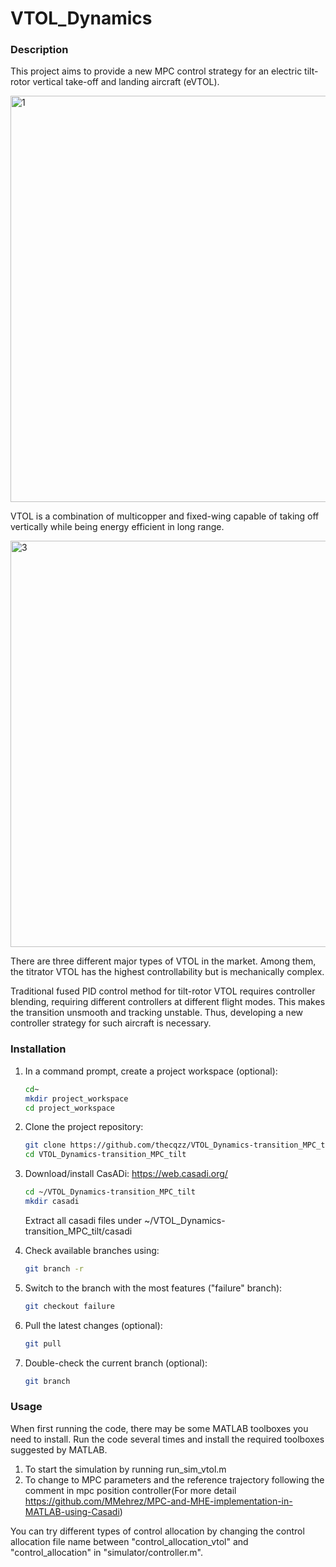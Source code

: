 # VTOL_Dynamics

### Description
This project aims to provide a new MPC control strategy for an electric tilt-rotor vertical take-off and landing aircraft (eVTOL). 

<img width="650" alt="1" src="https://github.com/thecqzz/VTOL_Dynamics-transition_MPC_tilt/assets/114604817/0f71122d-3d9b-4348-93c9-6710e64dd9e8">

VTOL is a combination of multicopper and fixed-wing capable of taking off vertically while being energy efficient in long range.

<img width="650" alt="3" src="https://github.com/thecqzz/VTOL_Dynamics-transition_MPC_tilt/assets/114604817/710757f3-f5bc-4d96-afe6-4f90af38fdb0">

There are three different major types of VTOL in the market. Among them, the titrator VTOL has the highest controllability but is mechanically complex. 

Traditional fused PID control method for tilt-rotor VTOL requires controller blending, requiring different controllers at different flight modes. This makes the transition unsmooth and tracking unstable. Thus, developing a new controller strategy for such aircraft is necessary.

### Installation

1. In a command prompt, create a project workspace (optional):
   
    ```bash
    cd~
    mkdir project_workspace
    cd project_workspace
    ```

2. Clone the project repository:
   
    ```bash
    git clone https://github.com/thecqzz/VTOL_Dynamics-transition_MPC_tilt.git
    cd VTOL_Dynamics-transition_MPC_tilt
    ```
3. Download/install CasADi:
   https://web.casadi.org/
   ```bash
   cd ~/VTOL_Dynamics-transition_MPC_tilt
   mkdir casadi
   ```
   Extract all casadi files under ~/VTOL_Dynamics-transition_MPC_tilt/casadi
   
3. Check available branches using:
   
    ```bash
    git branch -r
    ```

4. Switch to the branch with the most features ("failure" branch):
   
    ```bash
    git checkout failure
    ```

5. Pull the latest changes (optional):
   
    ```bash
    git pull
    ```

6. Double-check the current branch (optional):
   
    ```bash
    git branch
    ```
### Usage
When first running the code, there may be some MATLAB toolboxes you need to install. Run the code several times and install the required toolboxes suggested by MATLAB.

1. To start the simulation by running run_sim_vtol.m
2. To change to MPC parameters and the reference trajectory following the comment in mpc position controller(For more detail https://github.com/MMehrez/MPC-and-MHE-implementation-in-MATLAB-using-Casadi)

You can try different types of control allocation by changing the control allocation file name between "control_allocation_vtol" and "control_allocation" in "simulator/controller.m".
